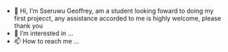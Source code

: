 - 👋 Hi, I’m Sseruwu Geoffrey, am a student looking foward to doing my first projecct, any assistance accorded to me is highly welcome, please thank you
- 👀 I’m interested in ...
- 📫 How to reach me ...

<!---
Sseruwu/Sseruwu is a ✨ special ✨ repository because its `README.md` (this file) appears on your GitHub profile.
You can click the Preview link to take a look at your changes.
--->
